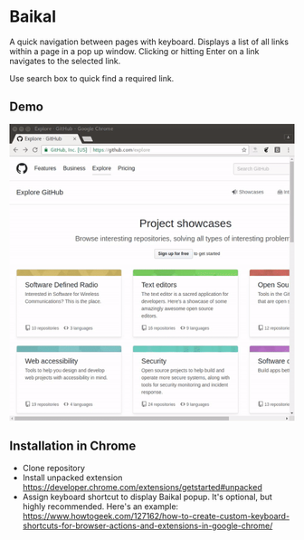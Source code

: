 # Baikal

A quick navigation between pages with keyboard. Displays a list of all links
within a page in a pop up window. Clicking or hitting Enter on a link navigates to the selected link.

Use search box to quick find a required link.

## Demo

![demo](demo.gif "Demo")

## Installation in Chrome

* Clone repository
* Install unpacked extension https://developer.chrome.com/extensions/getstarted#unpacked
* Assign keyboard shortcut to display Baikal popup. It's optional, but highly
recommended. Here's an example: https://www.howtogeek.com/127162/how-to-create-custom-keyboard-shortcuts-for-browser-actions-and-extensions-in-google-chrome/
